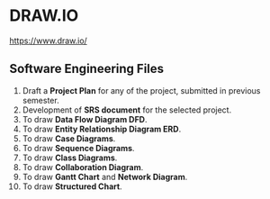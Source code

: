 # DRAW.IO
https://www.draw.io/

## Software Engineering Files

1.	Draft a <b>Project Plan</b> for any of the project, submitted in previous semester.
2.	Development of <b>SRS document</b> for the selected project.
3.	To draw <b>Data Flow Diagram DFD</b>.
4.	To draw <b>Entity Relationship Diagram ERD</b>.
5.	To draw <b>Case Diagrams</b>.
6.	To draw <b>Sequence Diagrams</b>.
7.	To draw <b>Class Diagrams</b>.
8.	To draw <b>Collaboration Diagram</b>.
9.	To draw <b>Gantt Chart</b> and <b>Network Diagram</b>.
10.	To draw <b>Structured Chart</b>.


